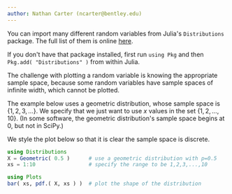 ```yaml
---
author: Nathan Carter (ncarter@bentley.edu)
---
```


You can import many different random variables from Julia's `Distributions` package.
The full list of them is online [here](https://juliastats.org/Distributions.jl/stable/univariate/).

If you don't have that package installed, first run `using Pkg` and then
`Pkg.add( "Distributions" )` from within Julia.

The challenge with plotting a random variable is knowing the appropriate
sample space, because some random variables have sample spaces of infinite
width, which cannot be plotted.

The example below uses a geometric distribution, whose sample space is
$\{1,2,3,\ldots\}$.  We specify that we just want to use $x$ values
in the set $\{1,2,\ldots,10\}$.  (In some software, the geometric
distribution's sample space begins at 0, but not in SciPy.)

We style the plot below so that it is clear the sample space is discrete.

```julia
using Distributions
X = Geometric( 0.5 )      # use a geometric distribution with p=0.5
xs = 1:10                 # specify the range to be 1,2,3,...,10

using Plots
bar( xs, pdf.( X, xs ) )  # plot the shape of the distribution
```
